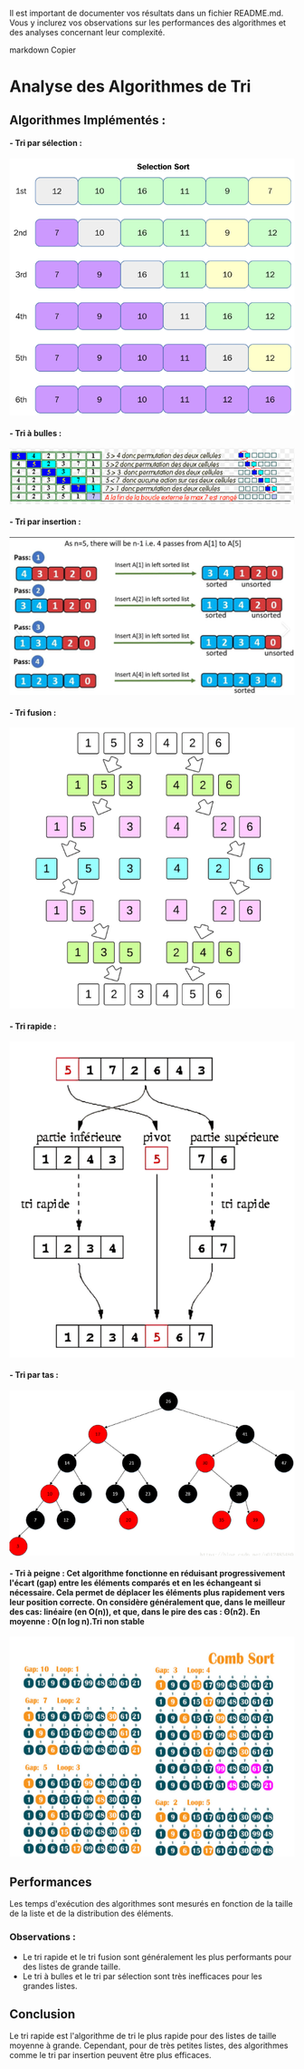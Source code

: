 
Il est important de documenter vos résultats dans un fichier README.md. Vous y inclurez vos observations sur les performances des algorithmes et des analyses concernant leur complexité.

markdown
Copier
# Analyse des Algorithmes de Tri

## Algorithmes Implémentés :

#### - Tri par sélection :
![Diagramme explicatif](imageAlgo/selection.png)

#### - Tri à bulles :
![Diagramme explicatif](imageAlgo/bulles.png)

#### - Tri par insertion :
![Diagramme explicatif](imageAlgo/insertion.png)

#### - Tri fusion :
![Diagramme explicatif](imageAlgo/fusion.png)

#### - Tri rapide :
![Diagramme explicatif](imageAlgo/rapide.png)

#### - Tri par tas :
![Diagramme explicatif](imageAlgo/tas.png)

#### - Tri à peigne : Cet algorithme fonctionne en réduisant progressivement l'écart (gap) entre les éléments comparés et en les échangeant si nécessaire. Cela permet de déplacer les éléments plus rapidement vers leur position correcte. On considère généralement que, dans le meilleur des cas: linéaire (en O(n)), et que, dans le pire des cas : Θ(n2). En moyenne : O(n log n).Tri non stable
![Diagramme explicatif](imageAlgo/peigne.png)

## Performances
Les temps d'exécution des algorithmes sont mesurés en fonction de la taille de la liste et de la distribution des éléments.

### Observations :
- Le tri rapide et le tri fusion sont généralement les plus performants pour des listes de grande taille.
- Le tri à bulles et le tri par sélection sont très inefficaces pour les grandes listes.

## Conclusion
Le tri rapide est l'algorithme de tri le plus rapide pour des listes de taille moyenne à grande. Cependant, pour de très petites listes, des algorithmes comme le tri par insertion peuvent être plus efficaces.
